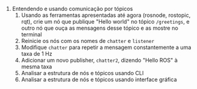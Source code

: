 1. Entendendo e usando comunicação por tópicos
    1. Usando as ferramentas apresentadas até agora (rosnode, rostopic, rqt), crie um nó que publique "Hello world" no tópico `/greetings`, e outro nó que ouça as mensagens desse tópico e as mostre no terminal
    2. Reinicie os nós com os nomes de `chatter` e `listener`
    3. Modifique `chatter` para repetir a mensagem constantemente a uma taxa de 1 Hz
    4. Adicionar um novo publisher, `chatter2`, dizendo "Hello ROS" à mesma taxa
    5. Analisar a estrutura de nós e tópicos usando CLI
    6. Analisar a estrutura de nós e tópicos usando interface gráfica
